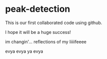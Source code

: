 # peak-detection

This is our first collaborated code using github. 

I hope it will be a huge success!

im changin'... reflections of my liiiifeeee

evya evya ya evya

